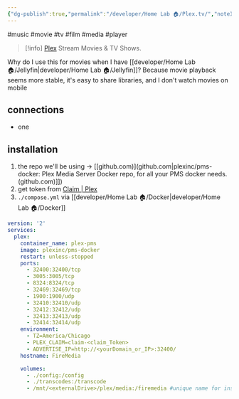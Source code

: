 ```yaml
---
{"dg-publish":true,"permalink":"/developer/Home Lab 🏠/Plex.tv/","noteIcon":""}
---
```


#music #movie #tv #film #media #player

> [!info] [Plex](https://www.plex.tv/)
> Stream Movies & TV Shows.

Why do I use this for movies when I have [[developer/Home Lab 🏠/Jellyfin\|developer/Home Lab 🏠/Jellyfin]]? Because movie playback seems more stable, it's easy to share libraries, and I don't watch movies on mobile 

## connections
- one

## installation
1. the repo we'll be using -> [[github.com)](github.com\|plexinc/pms-docker: Plex Media Server Docker repo, for all your PMS docker needs. (github.com)]])
2. get token from [Claim | Plex](https://www.plex.tv/claim/)
3. `./compose.yml` via [[developer/Home Lab 🏠/Docker\|developer/Home Lab 🏠/Docker]]
```yml
version: '2'
services:
  plex:
    container_name: plex-pms
    image: plexinc/pms-docker
    restart: unless-stopped
    ports:
      - 32400:32400/tcp
      - 3005:3005/tcp
      - 8324:8324/tcp
      - 32469:32469/tcp
      - 1900:1900/udp
      - 32410:32410/udp
      - 32412:32412/udp
      - 32413:32413/udp
      - 32414:32414/udp
    environment:
      - TZ=America/Chicago
      - PLEX_CLAIM=claim-<claim_Token>
      - ADVERTISE_IP=http://<yourDomain_or_IP>:32400/
    hostname: FireMedia

    volumes:
      - ./config:/config
      - ./transcodes:/transcode
      - /mnt/<externalDrive>/plex/media:/firemedia #unique name for inside the container
```